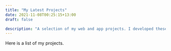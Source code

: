 ```yaml
---
title: "My Latest Projects"
date: 2021-11-08T00:25:15+13:00
draft: false

description: "A selection of my web and app projects. I developed these with clarity, utility, speed and/or fun in mind. Contact me for your next project today."
---
```


Here is a list of my projects.